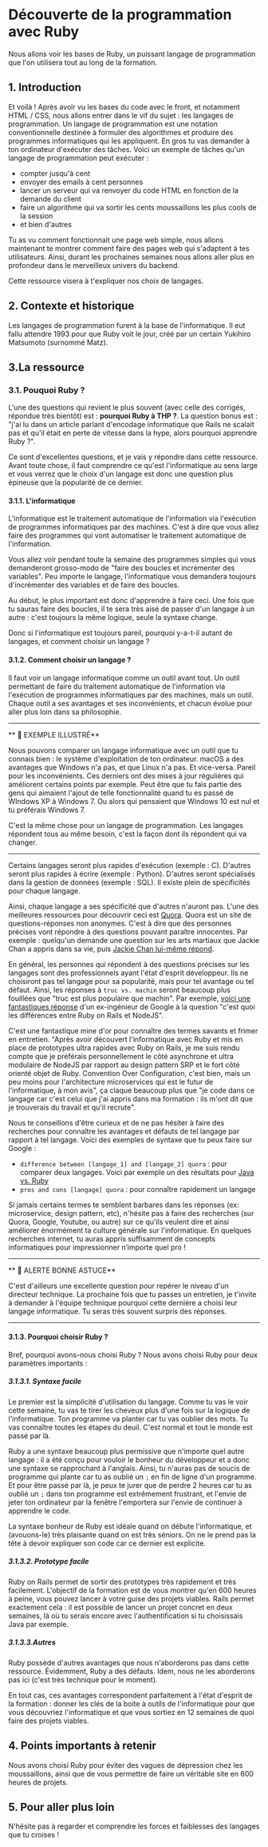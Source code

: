 # Découverte de la programmation avec Ruby

Nous allons voir les bases de Ruby, un puissant langage de programmation que l'on utilisera tout au long de la formation.

## 1\. Introduction

Et voilà ! Après avoir vu les bases du code avec le front, et notamment HTML / CSS, nous allons entrer dans le vif du sujet : les langages de programmation. Un langage de programmation est une notation conventionnelle destinée à formuler des algorithmes et produire des programmes informatiques qui les appliquent. En gros tu vas demander à ton ordinateur d'exécuter des tâches. Voici un exemple de tâches qu'un langage de programmation peut exécuter :

- compter jusqu'à cent
- envoyer des emails à cent personnes
- lancer un serveur qui va renvoyer du code HTML en fonction de la demande du client
- faire un algorithme qui va sortir les cents moussaillons les plus cools de la session
- et bien d'autres

Tu as vu comment fonctionnait une page web simple, nous allons maintenant te montrer comment faire des pages web qui s'adaptent à tes utilisateurs. Ainsi, durant les prochaines semaines nous allons aller plus en profondeur dans le merveilleux univers du backend.

Cette ressource visera à t'expliquer nos choix de langages.

## 2\. Contexte et historique

Les langages de programmation furent à la base de l'informatique. Il eut fallu attendre 1993 pour que Ruby voit le jour, créé par un certain Yukihiro Matsumoto (surnommé Matz).

## 3.La ressource

### 3.1\. Pouquoi Ruby ?

L'une des questions qui revient le plus souvent (avec celle des corrigés, répondue très bientôt) est : **pourquoi Ruby à THP ?**. La question bonus est : "j'ai lu dans un article parlant d'encodage informatique que Rails ne scalait pas et qu'il était en perte de vitesse dans la hype, alors pourquoi apprendre Ruby ?".

Ce sont d'excellentes questions, et je vais y répondre dans cette ressource. Avant toute chose, il faut comprendre ce qu'est l'informatique au sens large et vous verrez que le choix d'un langage est donc une question plus épineuse que la popularité de ce dernier.

#### 3.1.1\. L'informatique

L'informatique est le traitement automatique de l'information via l'exécution de programmes informatiques par des machines. C'est à dire que vous allez faire des programmes qui vont automatiser le traitement automatique de l'information.

Vous allez voir pendant toute la semaine des programmes simples qui vous demanderont grosso-modo de "faire des boucles et incrémenter des variables". Peu importe le langage, l'informatique vous demandera toujours d'incrémenter des variables et de faire des boucles.

Au début, le plus important est donc d'apprendre à faire ceci. Une fois que tu sauras faire des boucles, il te sera très aisé de passer d'un langage à un autre : c'est toujours la même logique, seule la syntaxe change.

Donc si l'informatique est toujours pareil, pourquoi y-a-t-il autant de langages, et comment choisir un langage ?

#### 3.1.2\. Comment choisir un langage ?

Il faut voir un langage informatique comme un outil avant tout. Un outil permettant de faire du traitement automatique de l'information via l'exécution de programmes informatiques par des machines, mais un outil. Chaque outil a ses avantages et ses inconvénients, et chacun évolue pour aller plus loin dans sa philosophie.

___
** 🎨 EXEMPLE ILLUSTRÉ**

Nous pouvons comparer un langage informatique avec un outil que tu connais bien : le système d'exploitation de ton ordinateur. macOS a des avantages que Windows n'a pas, et que Linux n'a pas. Et vice-versa. Pareil pour les inconvénients. Ces derniers ont des mises à jour régulières qui améliorent certains points par exemple. Peut être que tu fais partie des gens qui aimaient l'ajout de telle fonctionnalité quand tu es passé de WIndows XP à Windows 7\. Ou alors qui pensaient que Windows 10 est nul et tu préférais Windows 7.

C'est la même chose pour un langage de programmation. Les langages répondent tous au même besoin, c'est la façon dont ils répondent qui va changer.
___

Certains langages seront plus rapides d'exécution (exemple : C). D'autres seront plus rapides à écrire (exemple : Python). D'autres seront spécialisés dans la gestion de données (exemple : SQL). Il existe plein de spécificités pour chaque langage.

Ainsi, chaque langage a ses spécificité que d'autres n'auront pas. L'une des meilleures ressources pour découvrir ceci est [Quora](https://www.quora.com/topic/Programming-Languages). Quora est un site de questions-réponses non anonymes. C'est à dire que des personnes précises vont répondre à des questions pouvant paraître innocentes. Par exemple : quelqu'un demande une question sur les arts martiaux que Jackie Chan a appris dans sa vie, puis [Jackie Chan lui-même répond](https://www.quora.com/What-martial-art-styles-does-Jackie-Chan-know).

En général, les personnes qui répondent à des questions précises sur les langages sont des professionnels ayant l'état d'esprit développeur. Ils ne choisiront pas tel langage pour sa popularité, mais pour tel avantage ou tel défaut. Ainsi, les réponses à `truc vs. machin` seront beaucoup plus fouillées que "truc est plus populaire que machin". Par exemple, [voici une fantastiques réponse](https://www.quora.com/What-is-the-difference-between-NodeJS-and-Ruby-on-Rails-based-on-real-world-experiences/answer/Osman-Ahmed-Osman) d'un ex-ingénieur de Google à la question "c'est quoi les différences entre Ruby on Rails et NodeJS".

C'est une fantastique mine d'or pour connaître des termes savants et frimer en entretien. "Après avoir découvert l'informatique avec Ruby et mis en place de prototypes ultra rapides avec Ruby on Rails, je me suis rendu compte que je préférais personnellement le côté asynchrone et ultra modulaire de NodeJS par rapport au design pattern SRP et le fort côté orienté objet de Ruby. Convention Over Configuration, c'est bien, mais un peu moins pour l'architecture microservices qui est le futur de l'informatique, à mon avis", ça claque beaucoup plus que "je code dans ce langage car c'est celui que j'ai appris dans ma formation : ils m'ont dit que je trouverais du travail et qu'il recrute".

Nous te conseillons d'être curieux et de ne pas hésiter à faire des recherches pour connaître les avantages et défauts de tel langage par rapport à tel langage. Voici des exemples de syntaxe que tu peux faire sur Google :

- `difference between [langage_1] and [langage_2] quora` : pour comparer deux langages. Voici par exemple un des résultats pour [Java vs. Ruby](https://www.quora.com/What-are-the-differences-between-java-and-ruby-as-well-as-their-web-based-counterparts-namely-JSP-vs-Rails)
- `pros and cons [langage] quora` : pour connaître rapidement un langage

Si jamais certains termes te semblent barbares dans les réponses (ex: microservice, design pattern, etc), n'hésite pas à faire des recherches (sur Quora, Google, Youtube, ou autre) sur ce qu'ils veulent dire et ainsi améliorer énormément ta culture générale sur l'informatique. En quelques recherches internet, tu auras appris suffisamment de concepts informatiques pour impressionner n’importe quel pro !
___
** 🚀 ALERTE BONNE ASTUCE**

C'est d'ailleurs une excellente question pour repérer le niveau d'un directeur technique. La prochaine fois que tu passes un entretien, je t'invite à demander à l'équipe technique pourquoi cette dernière a choisi leur langage informatique. Tu seras très souvent surpris des réponses.
___

#### 3.1.3\. Pourquoi choisir Ruby ?

Bref, pourquoi avons-nous choisi Ruby ? Nous avons choisi Ruby pour deux paramètres importants :

##### 3.1.3.1\. Syntaxe facile

Le premier est la simplicité d'utilisation du langage. Comme tu vas le voir cette semaine, tu vas te tirer les cheveux plus d'une fois sur la logique de l'informatique. Ton programme va planter car tu vas oublier des mots. Tu vas connaître toutes les étapes du deuil. C'est normal et tout le monde est passé par là.

Ruby a une syntaxe beaucoup plus permissive que n'importe quel autre langage : il a été conçu pour vouloir le bonheur du développeur et a donc une syntaxe se rapprochant à l'anglais. Ainsi, tu n'auras pas de soucis de programme qui plante car tu as oublié un `;` en fin de ligne d'un programme. Et pour être passé par là, je peux te jurer que de perdre 2 heures car tu as oublié un `;` dans ton programme est extrêmement frustrant, et l'envie de jeter ton ordinateur par la fenêtre l'emportera sur l'envie de continuer à apprendre le code.

La syntaxe bonheur de Ruby est idéale quand on débute l'informatique, et (avouons-le) très plaisante quand on est très séniors. On ne le prend pas la tête à devoir expliquer son code car ce dernier est explicite.

##### 3.1.3.2\. Prototype facile

Ruby on Rails permet de sortir des prototypes très rapidement et très facilement. L'objectif de la formation est de vous montrer qu'en 600 heures à peine, vous pouvez lancer à votre guise des projets viables. Rails permet exactement cela : il est possible de lancer un projet concret en deux semaines, là où tu serais encore avec l'authentification si tu choisissais Java par exemple.

##### 3.1.3.3.Autres

Ruby possède d'autres avantages que nous n'aborderons pas dans cette ressource. Évidemment, Ruby a des défauts. Idem, nous ne les aborderons pas ici (c'est très technique pour le moment).

En tout cas, ces avantages correspondent parfaitement à l'état d'esprit de la formation : donner les clés de la boite à outils de l'informatique pour que vous découvriez l'informatique et que vous sortiez en 12 semaines de quoi faire des projets viables.

## 4\. Points importants à retenir

Nous avons choisi Ruby pour éviter des vagues de dépression chez les moussaillons, ainsi que de vous permettre de faire un véritable site en 600 heures de projets.

## 5\. Pour aller plus loin

N'hésite pas à regarder et comprendre les forces et faiblesses des langages que tu croises !